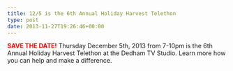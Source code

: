 ```yaml
---
title: 12/5 is the 6th Annual Holiday Harvest Telethon
type: post
date: 2013-11-27T19:26:46+00:00
---
```

<span style="color: #ff0000;">**SAVE THE DATE!**</span> Thursday December 5th, 2013 from 7-10pm is the 6th Annual Holiday Harvest Telethon at the Dedham TV Studio. Learn more how you can help and make a difference.
